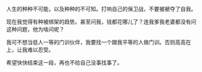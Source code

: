 人生的种种不可能，以及种种的不可知。打响自己的保卫战，不要被褫夺了自我。

现在我觉得有种被绑架的趋势。甚至问我，钱都花哪儿了？连我爹我老婆都没有问这种问题，他为啥问呢？

我可不想当低人一等的门训伙伴，我要找一个跟我平等的人做门训。否则高高在上，让我难以忍受。

希望快快结束这一段，再也不给自己没事找事了。

